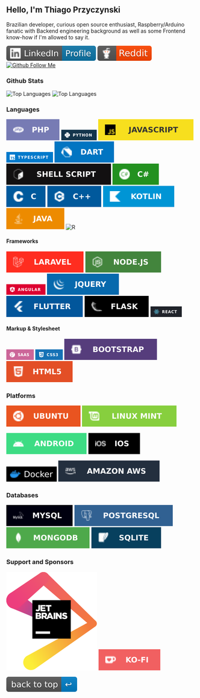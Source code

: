 ## Hello,  I'm Thiago Przyczynski


Brazilian developer, curious open source enthusiast, Raspberry/Arduino fanatic with Backend engineering background as well as some Frontend know-how if I'm allowed to say it.

[![My LinkedIn Profile](./assets/linkedin.svg)](https://www.linkedin.com/in/thiagoprz/)
[![My Reddit Profile](./assets/reddit.svg)](https://www.reddit.com/user/thiagoprz/)
[![Github Follow Me](https://img.shields.io/github/followers/thiagoprz.svg?style=social&label=Follow&maxAge=2592000)](https://www.github.com/thiagoprz/)


### Github Stats
![Top Languages](https://github-readme-stats.vercel.app/api?username=thiagoprz&theme=blue-green)
![Top Languages](https://github-readme-stats.vercel.app/api/top-langs/?username=thiagoprz&theme=blue-green)


### Languages
![PHP](./assets/php.svg)
![Python](./assets/python.png)
![Javascript](./assets/javascript.svg)
![Typescript](./assets/typescript.png)
![Dart](./assets/dart.svg)
![Shell](./assets/shell.svg)
![C Sharp](./assets/c_sharp.svg)
![C](./assets/c.svg)
![C Plus Plus](./assets/c_pp.svg)
![Kotlin](./assets/kotlin.svg)
![Java](./assets/java.svg)
![R](https://img.shields.io/badge/r-%23276DC3.svg?style=for-the-badge&logo=r&logoColor=white)

#### Frameworks
![Laravel](./assets/laravel.svg)
![NodeJS](./assets/node.svg)
![Angular](./assets/angular.png)
![JQuery](./assets/jquery.svg)
![Flutter](./assets/flutter.svg)
![Flask](./assets/flask.svg)
![React](./assets/react.png)


#### Markup & Stylesheet
![Saas](./assets/saas.png)
![CSS3](./assets/css3.png)
![Bootstrap](./assets/bootstrap.svg)
![HTML5](./assets/html5.svg)



### Platforms
![Ubuntu](./assets/ubuntu.svg)
![Linux Mint](./assets/linux_mint.svg)

![Android](./assets/android.svg)
![IOS](./assets/ios.svg)

![AWS](./assets/docker.svg)
![AWS](./assets/aws.svg)


### Databases
![MySQL](./assets/mysql.svg)
![PgSQL](./assets/pgsql.svg)
![Mongo DB](./assets/mongodb.svg)
![SQLite](./assets/sqlite.svg)



### Support and Sponsors
[![Ko-Fi](./assets/jetbrains.svg)](https://www.jetbrains.com/?from=LaravelCrudTools)
[![Ko-Fi](./assets/kofi.svg)](https://ko-fi.com/thiagoprz)



[![Back To Top](./assets/back-to-top.svg)](https://github.com/thiagoprz#hello--im-thiago-przyczynski)



